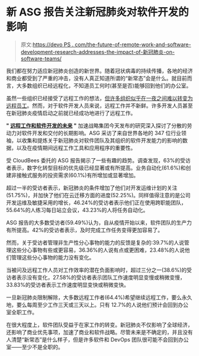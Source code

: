# 新 ASG 报告关注新冠肺炎对软件开发的影响

> 原文:[https://devo PS . com/the-future-of-remote-work-and-software-development-research-addresses-the-impact-of-新冠肺炎-on-software-teams/](https://devops.com/the-future-of-remote-work-and-software-development-research-addresses-the-impact-of-covid-19-on-software-teams/)

我们都在努力适应新冠肺炎创造的新世界。随着冠状病毒的持续传播，各地的经济和商业都受到了严重的冲击，没有人真正知道所谓的“新常态”会是什么。就目前而言，大多数组织已经远程化，不知道员工何时(甚至是否)能够回到他们的办公室。

虽然一些组织已经接受了远程工作的想法，[但许多组织似乎在一夜之间难以转变为远程员工](https://devops.com/how-200-cios-responded-to-a-fully-remote-economy/)。然而，对于软件开发人员来说，远程工作并不新鲜。许多开发人员甚至在新冠肺炎疫情启动之前就已经成功地进行了远程工作。

**" [远程工作和软件开发的未来](https://accelst.com/report-remotework) "** 加速战略集团今天发布的研究深入探讨了分散的劳动力对软件开发和交付的长期影响。ASG 采访了来自世界各地的 347 位行业领袖，以收集和提炼关于新冠肺炎对软件团队及其组织的软件开发能力的影响的数据，以及在疫情期间远程工作工具和应用程序的重要性。

受 CloudBees 委托的 ASG 报告揭示了一些有趣的趋势。调查发现，63%的受访者表示，数字化转型目标的优先级已经显著或有所提高。业务自动化(61.6%)和创建非接触式服务的投资需求(60.1%)有所增加或显著增加。

超过一半的受访者表示，新冠肺炎的条件增加了他们对开发运维计划的关注(51.75%)，并加快了他们在云迁移方面的进度(52.25%)。同样值得注意的是公司开发运维及敏捷采用的增长，46.24%的受访者表示他们正在使用跨职能团队，55.64%的人练习每日站立会议，43.23%的人将任务自动化。

ASG 报告的大多数受访者(59.49%)认为，自从疫情开始以来，软件团队的生产力有所提高。42%的受访者表示，及时完成工作任务变得更加容易了。

然而，关于受访者管理非生产性分心事物的能力的反馈是复杂的:39.7%的人说管理这些分心事物有些或更容易，36.36%的人说有点或更困难，23.48%的人说他们管理这些分心事物的能力没有变化。

当被问及远程工作人员对工作效率的潜在负面影响时，超过三分之一(38.6%)的受访者表示没有变化，27.58%的受访者表示团队工作速度明显变慢或稍微变慢，33.83%的受访者表示工作速度明显变快或稍微变快。

一旦新冠肺炎限制解除，大多数远程工作者(64.4%)希望继续远程工作，要么永久地，要么每周至少工作三天或三天以上。只有 12.7%的人说他们预计会回到办公室全职工作。

在很大程度上，软件团队受益于在家工作的转变。新冠肺炎不仅影响了全球经济，还影响了商业优先事项，加速了商业和软件战略。尽管未来是不确定的，并且没有人清楚“新常态”是什么样子，但是许多软件和 DevOps 团队很可能不会回到办公室——至少不是全职的。